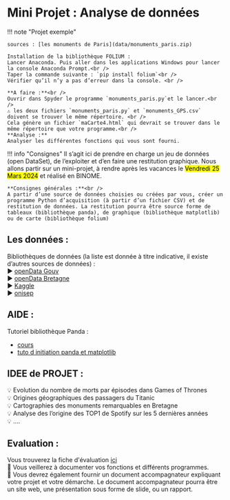 # Mini Projet : Analyse de données

!!! note "Projet exemple"

    sources : [les monuments de Paris](data/monuments_paris.zip)

    Installation de la bibliothèque FOLIUM :
    Lancer Anaconda. Puis aller dans les applications Windows pour lancer la console Anaconda Prompt.<br />
    Taper la commande suivante : `pip install folium`<br />
    Vérifier qu’il n’y a pas d’erreur dans la console. <br />

    **A faire :**<br />
    Ouvrir dans Spyder le programme `monuments_paris.py`et le lancer.<br />
    ⚠️ les deux fichiers `monuments_paris.py` et `monuments_GPS.csv` doivent se trouver le même répertoire. <br />
    Cela génère un fichier `maCarte4.html` qui devrait se trouver dans le même répertoire que votre programme.<br />
    **Analyse :**
    Analyser les différentes fonctions qui vous sont fourni. 

!!! info "Consignes"
    Il s’agit ici de prendre en charge un jeu de données (open DataSet), de l’exploiter et d’en faire une restitution graphique.
    Nous allons partir sur un mini-projet, à rendre après les vacances le <mark>Vendredi 25 Mars 2024</mark> et réalisé en BINOME.

    **Consignes générales :**<br />
    A partir d’une source de données choisies ou créées par vous, créer un programme Python d’acquisition (à partir d’un fichier CSV) et de restitution de données. La restitution pourra être source forme de tableaux (bibliothèque panda), de graphique (bibliothèque matplotlib) ou de carte (bibliothèque folium)
 
## Les données : 
Bibliothèques de données (la liste est donnée à titre indicative, il existe d’autres sources de données) :<br />
▶️ [openData Gouv](https://www.data.gouv.fr/fr/datasets/)<br />
▶️ [openData Bretagne](https://data.bretagne.bzh/explore/?sort=modified)<br />
▶️ [Kaggle](https://www.kaggle.com/datasets)<br />
▶️ [onisep](https://opendata.onisep.fr/34-recherche.htm?idtf=34&idPage=34&q=csv&from=0&type=dataset)

## AIDE : 
Tutoriel bibliothèque Panda : <br />
- [cours](T6_Traitement_de_donnees/6.3_Pandas/cours.md)<br />
- [tuto d initiation panda et matplotlib](https://www.actuia.com/tutoriel/tutoriel-dinitiation-a-lia-python-pandas-et-matplotlib-partie-2/)

## IDEE de PROJET : 
:bulb: Evolution du nombre de morts par épisodes dans Games of Thrones<br />
:bulb: Origines géographiques des passagers du Titanic<br />
:bulb: Cartographies des monuments remarquables en Bretagne<br />
:bulb: Analyse des l’origine des TOP1 de Spotify sur les 5 dernières années<br />
:bulb: ….

## Evaluation :
Vous trouverez la fiche d'évaluation [ici](data/FicheEvaluationCSV.pdf)<br />
📖 Vous veillerez à documenter vos fonctions et différents programmes.<br />
📁 Vous devrez également fournir un document accompagnateur expliquant votre projet et votre démarche. Le document accompagnateur pourra être un site web, une présentation sous forme de slide, ou un rapport.
